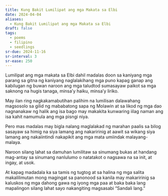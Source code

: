 ```yaml
---
title: Kung Bakit Lumilipat ang mga Makata sa Elbi
date: 2024-04-04
aliases:
  - Kung Bakit Lumilipat ang mga Makata sa Elbi
draft: false
tags:
  - poems
  - filipino
  - seedlings
sr-due: 2024-11-16
sr-interval: 3
sr-ease: 250
---
```

Lumilipat ang mga makata sa Elbi
dahil madalas doon sa kaniyang mga parang
sa gitna ng kaniyang naglalakihang mga puno
kapag ganap ang kabilugan ng buwan
naroon ang mga taludtod
sumasayaw paikot sa mga saknong
na hugis tanaga, minsa’y haiku, minsa’y liriko.

May ilan ring nagkakamabutihan
palihim na lumilisan
dalawahang magsosolo
sa gilid ng mababatong sapa ng Molawin
at sa likod ng mga dao
nagnanakaw ng halik ang isa bago may makakita
kunwaring iilag naman ang isa
kahit namumula ang mga pisngi niya.

Pero mas madalas
may bigla nalang maglalakad ng marahan
paalis sa bilog
sasayaw sa himig na siya lamang ang nakaririnig
at aawit
sa wikang siya lamang ang nakaiintindi
nakapikit ang mga mata
umiindak
malayang-malaya.

Naroon silang lahat
sa damuhan
lumilitaw sa sinumang bukas
at handang mag-antay
sa sinumang nanlulumo o natatakot
o nagsawa na sa init, at ingay, at usok.

At kapag madadala ka sa tamis ng tugtog
at sa halina ng mga salita
makalilimutan mong magingat
sa panonood sa kanila
may makaririnig sa kaluskos ng mga dahong
gawa ng iyong mga paa
at baka
baka lang
mapalingon silang lahat sayo
nakangiting magsasabi
“Sandali lang.”